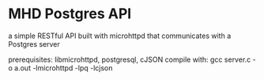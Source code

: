 # MHD Postgres API

a simple RESTful API built with microhttpd that communicates with a Postgres server

prerequisites: libmicrohttpd, postgresql, cJSON
compile with: gcc server.c -o a.out -lmicrohttpd -lpq -lcjson